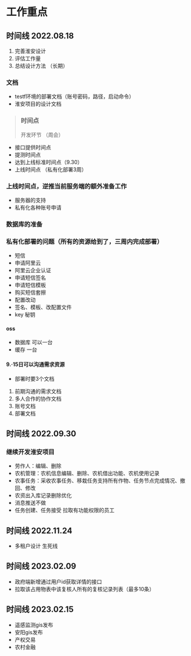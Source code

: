 

# 工作重点

## 时间线  2022.08.18



1. 完善淮安设计
2. 评估工作量
3. 总结设计方法 （长期）

### 文档

- testf环境的部署文档（账号密码，路径，启动命令）
- 淮安项目的设计文档

> ### 时间点
> 
> 开发环节 （周会）

- 接口提供时间点
- 提测时间点
- 达到上线标准时间点（9.30）
- 上线时间点 （私有化部署3周）

### 上线时间点，逆推当前服务端的额外准备工作

- 服务器的支持
- 私有化各种账号申请

### 数据库的准备

### 私有化部署的问题（所有的资源给到了，三周内完成部署）

- 短信
- 申请阿里云
- 阿里云企业认证
- 申请短信签名
- 申请短信模板
- 购买短信套擦
- 配置改动
- 签名、模板、改配置文件
- key 秘钥

#### oss

- 数据库 可以一台
- 缓存 一台

#### 9.·15日可以沟通需求资源

- 部署时要3个文档

1. 前期沟通的需求文档
2. 多人合作的协作文档
3. 账号文档
4. 部署文档

## 时间线  2022.09.30

### 继续开发淮安项目

- 劳作人：编辑、删除
- 农机管理：农机信息编辑、删除、农机借出功能、农机使用记录
- 农事任务：采收农事任务、移栽任务支持所有作物、任务节点完成情况、撤回、修改
- 农资出入库记录删除优化
- 消息推送不做
- 任务创建、任务接受 拉取有功能权限的员工

## 时间线  2022.11.24

- 多租户设计 生死线


## 时间线  2023.02.09
- 政府端新增通过用户id获取详情的接口
- 拉取该占用物表中该复核人所有的复核记录列表（最多10条）

## 时间线  2023.02.15
- 遥感监测gis发布
- 安阳gis发布
- 产权交易
- 农村金融
